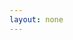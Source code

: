 ```yaml
---
layout: none
---
```


<html lang="id-ID">
<head>
<title>Cara Jitu Jadi Content Creator</title>
<meta name="title" content="Cara Jitu Jadi Content Creator" />
<meta name="description" content="Rahasia tentang cara menjadi Content Creator ada di sini" />
<meta property="og:image" content="https://github.com/haloorderio/haloorderio.github.io/blob/main/images/buku-ccbb-dan-list-building-bb.jpg?raw=true" />
<meta name="twitter:image" content="https://github.com/haloorderio/haloorderio.github.io/blob/main/images/buku-ccbb-dan-list-building-bb.jpg?raw=true" />
<script>
    setTimeout(function () {
      window.location.href = "https://tribelio.page/ccbb-aff-free-15";
    }, 0); // Ubah angka 5000 (ms) menjadi durasi pengalihan yang diinginkan dalam milidetik (misalnya, 3000 untuk 3 detik)
</script>
</head>
<body>
</body>
</html>
